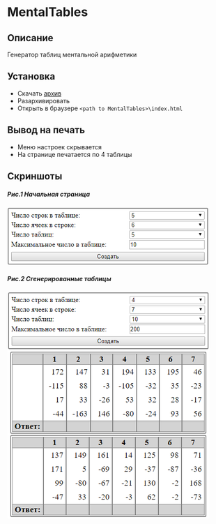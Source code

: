 # MentalTables

## Описание

Генератор таблиц ментальной арифметики

## Установка

- Скачать [архив](distr/MentalTables.zip)
- Разархивировать
- Открыть в браузере `<path to MentalTables>\index.html`

## Вывод на печать

- Меню настроек скрывается
- На странице печатается по 4 таблицы

## Скриншоты

##### Рис.1 Начальная страница

![Начальная страница](screenshots/startpage.png "Начальная страница")

##### Рис.2 Сгенерированные таблицы

![Сгенерированные таблицы](screenshots/tables.png "Сгенерированные таблицы")